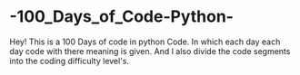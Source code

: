 # -100_Days_of_Code-Python-
Hey! This is a 100 Days of code in python Code. In which each day each day code with there meaning is given. And I also divide the code segments into the coding difficulty level's.

